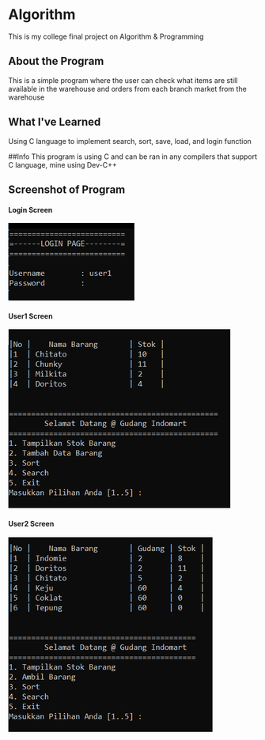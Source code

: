 # Algorithm
This is my college final project on Algorithm &amp; Programming

## About the Program
This is a simple program where the user can check what items are still available in the warehouse and orders from each branch market from the warehouse

## What I've Learned
Using C language to implement search, sort, save, load, and login function

##Info
This program is using C and can be ran in any compilers that support C language, mine using Dev-C++

## Screenshot of Program
#### Login Screen
![Login](./capture/Login.PNG)

#### User1 Screen
![User1](./capture/User1.PNG)

#### User2 Screen
![User2](./capture/User2.PNG)
